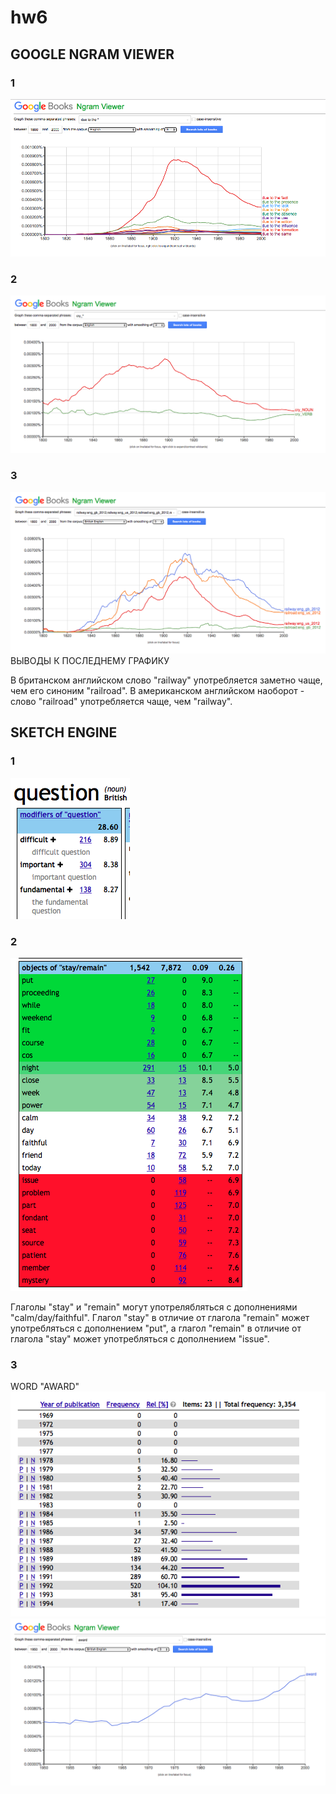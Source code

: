 # hw6
## GOOGLE NGRAM VIEWER 
### 1
![](https://github.com/daryagerasimenko/hw6/blob/master/Screen%20Shot%202018-04-07%20at%2010.26.26.png?raw=true)
### 2
![](https://github.com/daryagerasimenko/hw6/blob/master/Screen%20Shot%202018-04-07%20at%2010.13.23.png?raw=true)
### 3
![](https://github.com/daryagerasimenko/hw6/blob/master/Screen%20Shot%202018-04-07%20at%2010.26.12.png?raw=true)
ВЫВОДЫ К ПОСЛЕДНЕМУ ГРАФИКУ

В британском английском слово "railway" употребляется заметно чаще, чем его синоним "railroad". В американском английском наоборот - слово "railroad" употребляется чаще, чем "railway". 

## SKETCH ENGINE

### 1
![](https://github.com/daryagerasimenko/hw6/blob/master/Screen%20Shot%202018-04-07%20at%2010.57.47.png?raw=true)

### 2
![](https://github.com/daryagerasimenko/hw6/blob/master/Screen%20Shot%202018-04-07%20at%2011.04.55.png?raw=true)

Глаголы "stay" и "remain" могут употрелябляться с дополнениями "calm/day/faithful". Глагол "stay" в отличие от глагола "remain" может употребляться с дополнением "put", а глагол "remain" в отличие от глагола "stay" может употребляться с дополнением "issue". 

### 3
WORD "AWARD"
![](https://github.com/daryagerasimenko/hw6/blob/master/Screen%20Shot%202018-04-07%20at%2011.18.31.png?raw=true)
![](https://github.com/daryagerasimenko/hw6/blob/master/Screen%20Shot%202018-04-07%20at%2011.20.42.png?raw=true)

